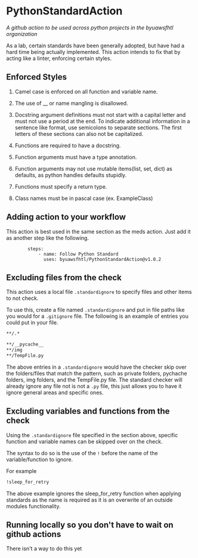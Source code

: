 # PythonStandardAction

_A github action to be used across python projects in the byuawsfhtl organization_

As a lab, certain standards have been generally adopted, but have had a hard time being actually implemented. This action intends to fix that by acting like a linter, enforcing certain styles.

## Enforced Styles

1. Camel case is enforced on all function and variable name.

2. The use of __ or name mangling is disallowed.

3. Docstring argument definitions must not start with a capital letter and must not use a period at the end. To indicate additional information in a sentence like format, use semicolons to separate sections. The first letters of these sections can also not be capitalized.

4. Functions are required to have a docstring.

5. Function arguments must have a type annotation.

6. Function arguments may not use mutable items(list, set, dict) as defaults, as python handles defaults stupidly.

7. Functions must specify a return type.

8. Class names must be in pascal case (ex. ExampleClass)

## Adding action to your workflow

This action is best used in the same section as the meds action. Just add it as another step like the following.

```github
        steps:
            - name: Follow Python Standard
              uses: byuawsfhtl/PythonStandardAction@v1.0.2
```

## Excluding files from the check

This action uses a local file `.standardignore` to specify files and other items to not check.

To use this, create a file named `.standardignore` and put in file paths like you would for a `.gitignore` file. The following is an example of entries you could put in your file.

```cmd
**/.*

**/__pycache__
**/img
**/TempFile.py
```

The above entries in a `.standardignore` would have the checker skip over the folders/files that match the pattern, such as private folders, pychache folders, img folders, and the TempFile.py file. The standard checker will already ignore any file not is not a `.py` file, this just allows you to have it ignore general areas and specific ones.

## Excluding variables and functions from the check

Using the `.standardignore` file specified in the section above, specific function and variable names can be skipped over on the check.

The syntax to do so is the use of the `!` before the name of the variable/function to ignore.

For example
```cmd
!sleep_for_retry
```

The above example ignores the sleep_for_retry function when applying standards as the name is required as it is an overwrite of an outside modules functionality.

## Running locally so you don't have to wait on github actions
There isn't a way to do this yet